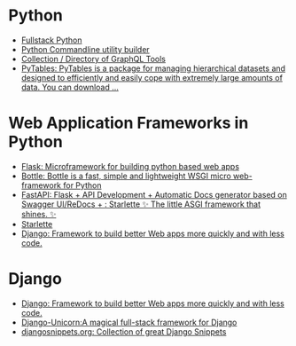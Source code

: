 # Python

* [Fullstack Python](https://www.fullstackpython.com/django.html)
* [Python Commandline utility builder](https://click.palletsprojects.com/en/7.x/)
* [Collection / Directory of GraphQL Tools](https://graphql.fujix.io/)
* [PyTables: PyTables is a package for managing hierarchical datasets and designed to efficiently and easily cope with extremely large amounts of data. You can download ...
](https://www.pytables.org/)


# Web Application Frameworks in Python

* [Flask: Microframework for building python based web apps](https://flask.palletsprojects.com/en/2.0.x/)
* [Bottle: Bottle is a fast, simple and lightweight WSGI micro web-framework for Python](https://bottlepy.org/docs/dev/)
* [FastAPI: Flask + API Development + Automatic Docs generator based on Swagger UI/ReDocs + : Starlette ✨ The little ASGI framework that shines. ✨](https://fastapi.tiangolo.com/)
* [Starlette](https://www.starlette.io/)
* [Django: Framework to build better Web apps more quickly and with less code.
](https://www.djangoproject.com/)
  
# Django

* [Django: Framework to build better Web apps more quickly and with less code.
](https://www.djangoproject.com/)
* [Django-Unicorn:A magical full-stack framework for Django](https://www.django-unicorn.com/)
* [djangosnippets.org: Collection of great Django Snippets](https://djangosnippets.org/)